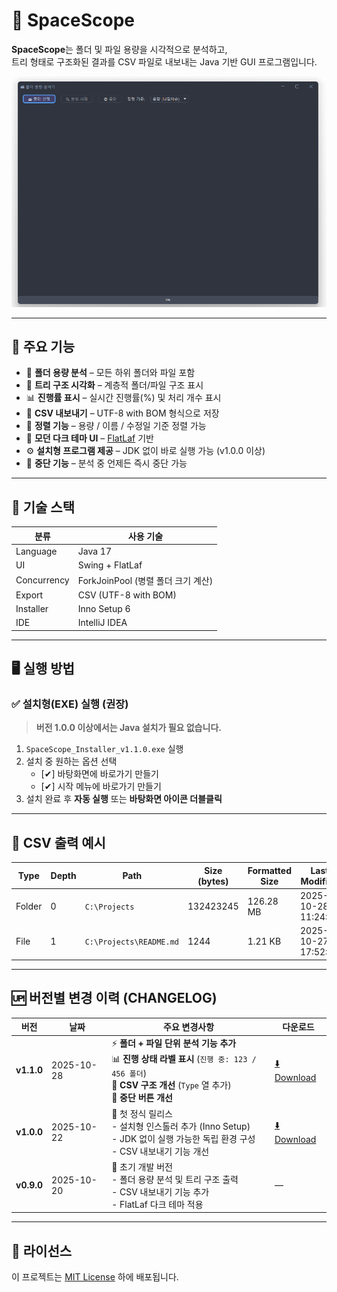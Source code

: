 # 📁 SpaceScope

**SpaceScope**는 폴더 및 파일 용량을 시각적으로 분석하고,  
트리 형태로 구조화된 결과를 CSV 파일로 내보내는 Java 기반 GUI 프로그램입니다.

<img src="docs/Image/image1.png" alt="SpaceScope Screenshot" width="600"/>


---

## 🚀 주요 기능

- 📂 **폴더 용량 분석** – 모든 하위 폴더와 파일 포함
- 🌲 **트리 구조 시각화** – 계층적 폴더/파일 구조 표시
- 📊 **진행률 표시** – 실시간 진행률(%) 및 처리 개수 표시
- 💾 **CSV 내보내기** – UTF-8 with BOM 형식으로 저장
- 🧮 **정렬 기능** – 용량 / 이름 / 수정일 기준 정렬 가능
- 🎨 **모던 다크 테마 UI** – [FlatLaf](https://www.formdev.com/flatlaf/) 기반
- ⚙️ **설치형 프로그램 제공** – JDK 없이 바로 실행 가능 (v1.0.0 이상)
- 🧰 **중단 기능** – 분석 중 언제든 즉시 중단 가능

---

## 🧩 기술 스택

| 분류 | 사용 기술 |
|------|------------|
| Language | Java 17 |
| UI | Swing + FlatLaf |
| Concurrency | ForkJoinPool (병렬 폴더 크기 계산) |
| Export | CSV (UTF-8 with BOM) |
| Installer | Inno Setup 6 |
| IDE | IntelliJ IDEA |

---

## 🖥️ 실행 방법

### ✅ 설치형(EXE) 실행 (권장)
> **버전 1.0.0 이상에서는 Java 설치가 필요 없습니다.**

1. `SpaceScope_Installer_v1.1.0.exe` 실행
2. 설치 중 원하는 옵션 선택
    - [✔] 바탕화면에 바로가기 만들기
    - [✔] 시작 메뉴에 바로가기 만들기
3. 설치 완료 후 **자동 실행** 또는 **바탕화면 아이콘 더블클릭**

---

## 🧾 CSV 출력 예시
| Type   | Depth | Path                    | Size (bytes) | Formatted Size | Last Modified       |
| ------ | ----- | ----------------------- | ------------ | -------------- | ------------------- |
| Folder | 0     | `C:\Projects`           | 132423245    | 126.28 MB      | 2025-10-28 11:24:13 |
| File   | 1     | `C:\Projects\README.md` | 1244         | 1.21 KB        | 2025-10-27 17:52:00 |

---

## 🆙 버전별 변경 이력 (CHANGELOG)
| 버전         | 날짜         | 주요 변경사항                                                                                                                                                         | 다운로드                                                                                                          |
| ---------- | ---------- | --------------------------------------------------------------------------------------------------------------------------------------------------------------- | ------------------------------------------------------------------------------------------------------------- |
| **v1.1.0** | 2025-10-28 | ⚡ **폴더 + 파일 단위 분석 기능 추가**<br>📊 **진행 상태 라벨 표시** (`진행 중: 123 / 456 폴더`)<br>💾 **CSV 구조 개선** (`Type` 열 추가)<br>🧭 **중단 버튼 개선** | [⬇️ Download](https://github.com/jaehoonV/SpaceScope/releases/download/v1.1.0/SpaceScope_Installer_v1.1.0.exe) |
| **v1.0.0** | 2025-10-22 | 🚀 첫 정식 릴리스<br>- 설치형 인스톨러 추가 (Inno Setup)<br>- JDK 없이 실행 가능한 독립 환경 구성<br>- CSV 내보내기 기능 개선 | [⬇️ Download](https://github.com/jaehoonV/SpaceScope/releases/download/v1.0.0/SpaceScope_Installer_v1.0.0.exe) |
| **v0.9.0** | 2025-10-20 | 🧩 초기 개발 버전<br>- 폴더 용량 분석 및 트리 구조 출력<br>- CSV 내보내기 기능 추가<br>- FlatLaf 다크 테마 적용 | — |

---

## 📜 라이선스
이 프로젝트는 [MIT License](LICENSE) 하에 배포됩니다.
